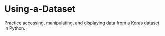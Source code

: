 # Using-a-Dataset
Practice accessing, manipulating, and displaying  data from a Keras dataset in Python.
